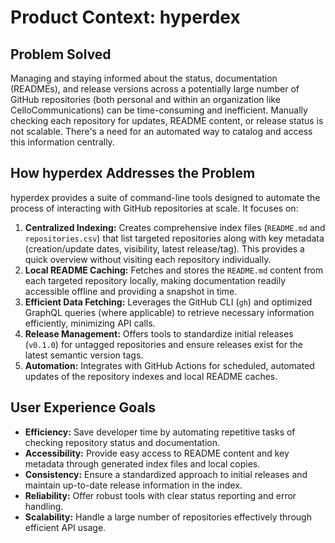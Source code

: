 # Product Context: hyperdex

## Problem Solved

Managing and staying informed about the status, documentation (READMEs), and release versions across a potentially large number of GitHub repositories (both personal and within an organization like CelloCommunications) can be time-consuming and inefficient. Manually checking each repository for updates, README content, or release status is not scalable. There's a need for an automated way to catalog and access this information centrally.

## How hyperdex Addresses the Problem

hyperdex provides a suite of command-line tools designed to automate the process of interacting with GitHub repositories at scale. It focuses on:

1. **Centralized Indexing:** Creates comprehensive index files (`README.md` and `repositories.csv`) that list targeted repositories along with key metadata (creation/update dates, visibility, latest release/tag). This provides a quick overview without visiting each repository individually.
2. **Local README Caching:** Fetches and stores the `README.md` content from each targeted repository locally, making documentation readily accessible offline and providing a snapshot in time.
3. **Efficient Data Fetching:** Leverages the GitHub CLI (`gh`) and optimized GraphQL queries (where applicable) to retrieve necessary information efficiently, minimizing API calls.
4. **Release Management:** Offers tools to standardize initial releases (`v0.1.0`) for untagged repositories and ensure releases exist for the latest semantic version tags.
5. **Automation:** Integrates with GitHub Actions for scheduled, automated updates of the repository indexes and local README caches.

## User Experience Goals

- **Efficiency:** Save developer time by automating repetitive tasks of checking repository status and documentation.
- **Accessibility:** Provide easy access to README content and key metadata through generated index files and local copies.
- **Consistency:** Ensure a standardized approach to initial releases and maintain up-to-date release information in the index.
- **Reliability:** Offer robust tools with clear status reporting and error handling.
- **Scalability:** Handle a large number of repositories effectively through efficient API usage.
